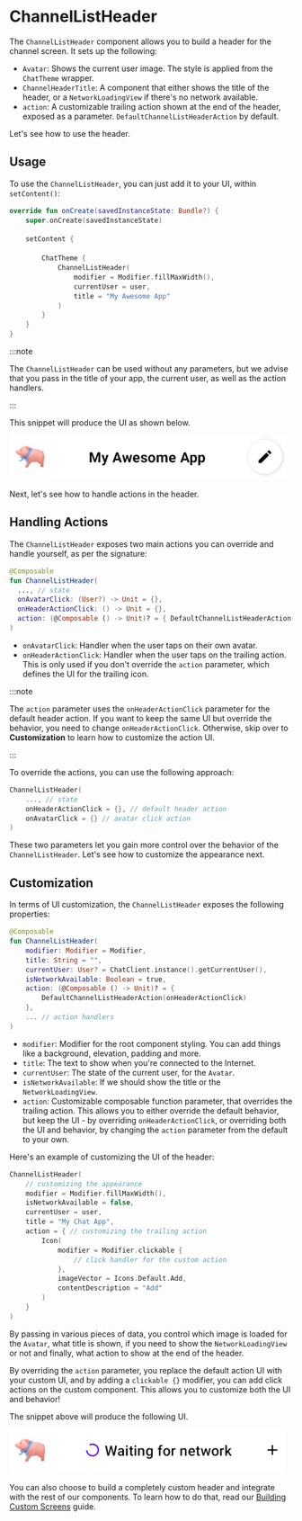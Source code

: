 # ChannelListHeader

The `ChannelListHeader` component allows you to build a header for the channel screen. It sets up the following:

* `Avatar`: Shows the current user image. The style is applied from the `ChatTheme` wrapper.
* `ChannelHeaderTitle`: A component that either shows the title of the header, or a `NetworkLoadingView` if there's no network available.
* `action`: A customizable trailing action shown at the end of the header, exposed as a parameter.  `DefaultChannelListHeaderAction` by default.

Let's see how to use the header.

## Usage

To use the `ChannelListHeader`, you can just add it to your UI, within `setContent()`:

```kotlin
override fun onCreate(savedInstanceState: Bundle?) {
    super.onCreate(savedInstanceState)
        
    setContent {
            
        ChatTheme {
            ChannelListHeader(
                modifier = Modifier.fillMaxWidth(),
                currentUser = user,
                title = "My Awesome App"
            )
        }
    }
}
```

:::note 

The `ChannelListHeader` can be used without any parameters, but we advise that you pass in the title of your app, the current user, as well as the action handlers.

:::

This snippet will produce the UI as shown below.

![The ChannelListHeader Component](../../assets/channel_list_header_component.png)

Next, let's see how to handle actions in the header.

## Handling Actions

The `ChannelListHeader` exposes two main actions you can override and handle yourself, as per the signature:

```kotlin
@Composable
fun ChannelListHeader(
  ..., // state
  onAvatarClick: (User?) -> Unit = {},
  onHeaderActionClick: () -> Unit = {},
  action: (@Composable () -> Unit)? = { DefaultChannelListHeaderAction(onHeaderActionClick) }
)
```

* `onAvatarClick`: Handler when the user taps on their own avatar.
* `onHeaderActionClick`: Handler when the user taps on the trailing action. This is only used if you don't override the `action` parameter, which defines the UI for the trailing icon.

:::note 

The `action` parameter uses the `onHeaderActionClick` parameter for the default header action. If you want to keep the same UI but override the behavior, you need to change `onHeaderActionClick`. Otherwise, skip over to **Customization** to learn how to customize the action UI.

:::

To override the actions, you can use the following approach:

```kotlin
ChannelListHeader(
    ..., // state
    onHeaderActionClick = {}, // default header action
    onAvatarClick = {} // avatar click action
)
```

These two parameters let you gain more control over the behavior of the `ChannelListHeader`. Let's see how to customize the appearance next.

## Customization

In terms of UI customization, the `ChannelListHeader` exposes the following properties:

```kotlin
@Composable
fun ChannelListHeader(
    modifier: Modifier = Modifier,
    title: String = "",
    currentUser: User? = ChatClient.instance().getCurrentUser(),
    isNetworkAvailable: Boolean = true,
    action: (@Composable () -> Unit)? = { 
        DefaultChannelListHeaderAction(onHeaderActionClick)
    },
    ... // action handlers
)
```

* `modifier`: Modifier for the root component styling. You can add things like a background, elevation, padding and more.
* `title`: The text to show when you're connected to the Internet.
* `currentUser`: The state of the current user, for the `Avatar`.
* `isNetworkAvailable`: If we should show the title or the `NetworkLoadingView`.
* `action`: Customizable composable function parameter, that overrides the trailing action. This allows you to either override the default behavior, but keep the UI - by overriding `onHeaderActionClick`, or overriding both the UI and behavior, by changing the `action` parameter from the default to your own.

Here's an example of customizing the UI of the header:

```kotlin
ChannelListHeader(
    // customizing the appearance
    modifier = Modifier.fillMaxWidth(), 
    isNetworkAvailable = false,
    currentUser = user,
    title = "My Chat App",
    action = { // customizing the trailing action
        Icon(
            modifier = Modifier.clickable {
                // click handler for the custom action
            },
            imageVector = Icons.Default.Add,
            contentDescription = "Add"
        )
    }
)
```

By passing in various pieces of data, you control which image is loaded for the `Avatar`, what title is shown, if you need to show the `NetworkLoadingView` or not and finally, what action to show at the end of the header. 

By overriding the `action` parameter, you replace the default action UI with your custom UI, and by adding a `clickable {}` modifier, you can add click actions on the custom component. This allows you to customize both the UI and behavior!

The snippet above will produce the following UI.

![The ChannelListHeader Component](../../assets/customized_channel_list_header.png)

You can also choose to build a completely custom header and integrate with the rest of our components. To learn how to do that, read our [Building Custom Screens](../07-guides/06-building-custom-screens.md) guide.
